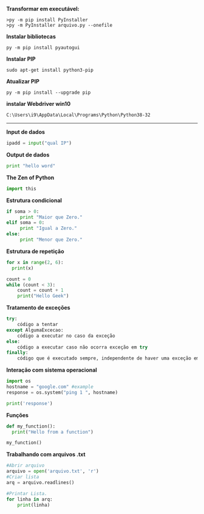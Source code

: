 

**Transformar em executável:**
~~~
>py -m pip install PyInstaller
>py -m PyInstaller arquivo.py --onefile
~~~

**Instalar bibliotecas**
~~~
py -m pip install pyautogui
~~~
**Instalar PIP**
~~~
sudo apt-get install python3-pip
~~~
**Atualizar PIP**
~~~
py -m pip install --upgrade pip
~~~
**instalar Webdriver win10**
~~~
C:\Users\i9\AppData\Local\Programs\Python\Python38-32
~~~
---

**Input de dados**
~~~python
ipadd = input("qual IP")
~~~

**Output de dados**
~~~python
print "hello word"
~~~

**The Zen of Python** <br>
~~~python
import this
~~~
**Estrutura condicional**
~~~python
if soma > 0:
     print "Maior que Zero."
elif soma = 0:
     print "Igual a Zero."
else:
     print "Menor que Zero."
~~~




**Estrutura de repetição**
~~~python
for x in range(2, 6):
  print(x)
~~~

~~~python
count = 0
while (count < 3):     
    count = count + 1
    print("Hello Geek") 
~~~

**Tratamento de exceções**
~~~python
try:
    código a tentar
except AlgumaExcecao:
    código a executar no caso da exceção
else:
    código a executar caso não ocorra exceção em try
finally:
    código que é executado sempre, independente de haver uma exceção em andamento ou não
~~~

**Interação com sistema operacional**
~~~python
import os
hostname = "google.com" #example
response = os.system("ping 1 ", hostname)

print('response')
~~~
**Funções**
~~~python
def my_function():
  print("Hello from a function")

my_function()
~~~

**Trabalhando com arquivos .txt**
~~~python
#Abrir arquivo
arquivo = open('arquivo.txt', 'r')
#Criar lista
arq = arquivo.readlines() 

#Printar Lista.
for linha in arq:
	print(linha)
~~~
